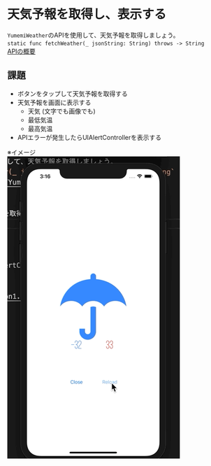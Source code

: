 # 天気予報を取得し、表示する
`YumemiWeather`のAPIを使用して、天気予報を取得しましょう。  
`static func fetchWeather(_ jsonString: String) throws -> String`  
[APIの概要](Documentation/YumemiWeather.md)

## 課題
- ボタンをタップして天気予報を取得する
- 天気予報を画面に表示する
  - 天気 (文字でも画像でも)
  - 最低気温
  - 最高気温
- APIエラーが発生したらUIAlertControllerを表示する

※イメージ  
![session2](Images/session2.gif)